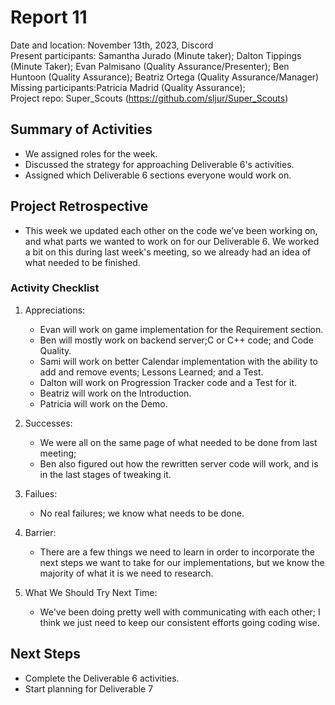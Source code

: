 # Report 11
Date and location: November 13th, 2023, Discord <br>
Present participants: Samantha Jurado (Minute taker); Dalton Tippings (Minute Taker); Evan Palmisano (Quality Assurance/Presenter); 
Ben Huntoon (Quality Assurance);  Beatriz Ortega (Quality Assurance/Manager) <br>
Missing participants:Patricia Madrid (Quality Assurance); <br>
Project repo: Super_Scouts (https://github.com/sljur/Super_Scouts)<br>

## Summary of Activities
- We assigned roles for the week.
- Discussed the strategy for approaching Deliverable 6's activities.
- Assigned which Deliverable 6 sections everyone would work on.
  
## Project Retrospective
- This week we updated each other on the code we’ve been working on, and what parts we wanted to work on for our Deliverable 6. 
We worked a bit on this during last week's meeting, so we already had an idea of what needed to be finished.<br>

### Activity Checklist
1. Appreciations:
   - Evan will work on game implementation for the Requirement section.
   - Ben will mostly work on backend server;C or C++ code; and Code Quality.
   - Sami will work on better Calendar implementation with the ability to add and remove events; Lessons Learned; and a Test.
   - Dalton will work on Progression Tracker code and a Test for it.
   - Beatriz will work on the Introduction.
   - Patricia will work on the Demo.

2. Successes:
   - We were all on the same page of what needed to be done from last meeting;
   - Ben also figured out how the rewritten server code will work, and is in the last stages of tweaking it.

3. Failues:
   * No real failures; we know what needs to be done.

4. Barrier:
   * There are a few things we need to learn in order to incorporate the next steps we want to take for our implementations,
but we know the majority of what it is we need to research.

5. What We Should Try Next Time:
   - We've been doing pretty well with communicating with each other; I think we just need to keep our consistent efforts going coding wise.
## Next Steps
- Complete the Deliverable 6 activities.
- Start planning for Deliverable 7
